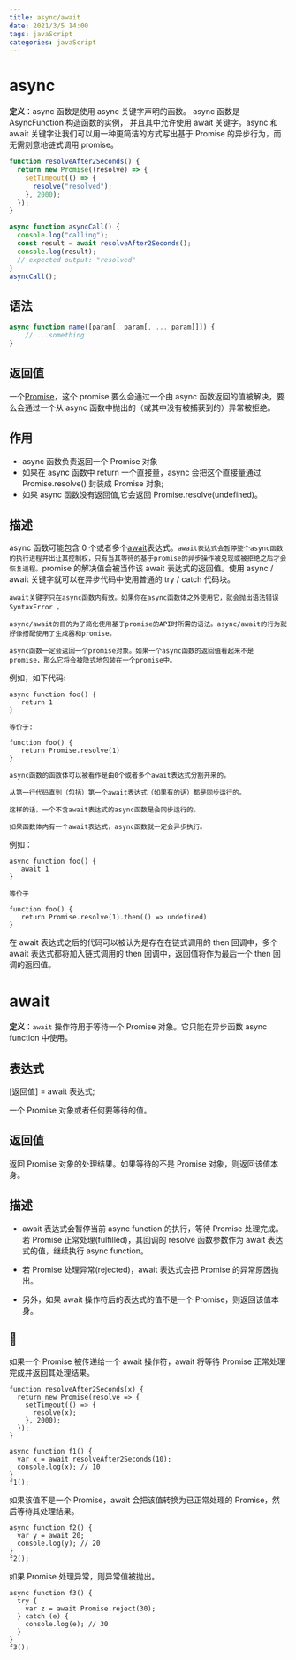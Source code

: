 ```yaml
---
title: async/await
date: 2021/3/5 14:00
tags: javaScript
categories: javaScript
---
```


# async

**定义**：async 函数是使用 async 关键字声明的函数。 async 函数是 AsyncFunction 构造函数的实例， 并且其中允许使用 await 关键字。async 和 await 关键字让我们可以用一种更简洁的方式写出基于 Promise 的异步行为，而无需刻意地链式调用 promise。

```javascript
function resolveAfter2Seconds() {
  return new Promise((resolve) => {
    setTimeout(() => {
      resolve("resolved");
    }, 2000);
  });
}

async function asyncCall() {
  console.log("calling");
  const result = await resolveAfter2Seconds();
  console.log(result);
  // expected output: "resolved"
}
asyncCall();
```

## 语法

```javascript
async function name([param[, param[, ... param]]]) {
    // ...something
}
```

## 返回值

一个[Promise](https://developer.mozilla.org/zh-CN/docs/Web/JavaScript/Reference/Global_Objects/Promise)，这个 promise 要么会通过一个由 async 函数返回的值被解决，要么会通过一个从 async 函数中抛出的（或其中没有被捕获到的）异常被拒绝。

## 作用

- async 函数负责返回一个 Promise 对象
- 如果在 async 函数中 return 一个直接量，async 会把这个直接量通过 Promise.resolve() 封装成 Promise 对象;
- 如果 async 函数没有返回值,它会返回 Promise.resolve(undefined)。

## 描述

async 函数可能包含 0 个或者多个[await](https://developer.mozilla.org/zh-CN/docs/Web/JavaScript/Reference/Operators/await)表达式。`await表达式会暂停整个async函数的执行进程并出让其控制权，只有当其等待的基于promise的异步操作被兑现或被拒绝之后才会恢复进程。`promise 的解决值会被当作该 await 表达式的返回值。使用 async / await 关键字就可以在异步代码中使用普通的 try / catch 代码块。

```
await关键字只在async函数内有效。如果你在async函数体之外使用它，就会抛出语法错误 SyntaxError 。

async/await的目的为了简化使用基于promise的API时所需的语法。async/await的行为就好像搭配使用了生成器和promise。

async函数一定会返回一个promise对象。如果一个async函数的返回值看起来不是promise，那么它将会被隐式地包装在一个promise中。
```

例如，如下代码:

```
async function foo() {
   return 1
}

等价于:

function foo() {
   return Promise.resolve(1)
}
```

```
async函数的函数体可以被看作是由0个或者多个await表达式分割开来的。

从第一行代码直到（包括）第一个await表达式（如果有的话）都是同步运行的。

这样的话，一个不含await表达式的async函数是会同步运行的。

如果函数体内有一个await表达式，async函数就一定会异步执行。
```

例如：

```
async function foo() {
   await 1
}

等价于

function foo() {
   return Promise.resolve(1).then(() => undefined)
}
```

在 await 表达式之后的代码可以被认为是存在在链式调用的 then 回调中，多个 await 表达式都将加入链式调用的 then 回调中，返回值将作为最后一个 then 回调的返回值。

# await

**定义**：`await` 操作符用于等待一个 Promise 对象。它只能在异步函数 async function 中使用。

## 表达式

[返回值] = await 表达式;

一个 Promise 对象或者任何要等待的值。

## 返回值

返回 Promise 对象的处理结果。如果等待的不是 Promise 对象，则返回该值本身。

## 描述

- await 表达式会暂停当前 async function 的执行，等待 Promise 处理完成。若 Promise 正常处理(fulfilled)，其回调的 resolve 函数参数作为 await 表达式的值，继续执行 async function。

- 若 Promise 处理异常(rejected)，await 表达式会把 Promise 的异常原因抛出。

- 另外，如果 await 操作符后的表达式的值不是一个 Promise，则返回该值本身。

## 🍉

如果一个 Promise 被传递给一个 await 操作符，await 将等待 Promise 正常处理完成并返回其处理结果。

```
function resolveAfter2Seconds(x) {
  return new Promise(resolve => {
    setTimeout(() => {
      resolve(x);
    }, 2000);
  });
}

async function f1() {
  var x = await resolveAfter2Seconds(10);
  console.log(x); // 10
}
f1();
```

如果该值不是一个 Promise，await 会把该值转换为已正常处理的 Promise，然后等待其处理结果。

```
async function f2() {
  var y = await 20;
  console.log(y); // 20
}
f2();
```

如果 Promise 处理异常，则异常值被抛出。

```
async function f3() {
  try {
    var z = await Promise.reject(30);
  } catch (e) {
    console.log(e); // 30
  }
}
f3();
```
